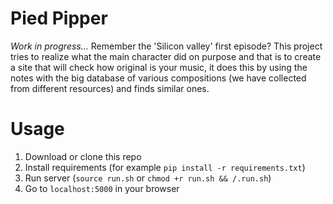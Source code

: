 # Pied Pipper
*Work in progress...*
Remember the 'Silicon valley' first episode?
This project tries to realize what the main character did on purpose
and that is to create a site that will check how original is your music,
it does this by using the notes with the big database of various compositions
(we have collected from different resources) and finds similar ones. 

# Usage

1. Download or clone this repo
2. Install requirements (for example `pip install -r requirements.txt`)
3. Run server (`source run.sh` or `chmod +r run.sh && /.run.sh`)
4. Go to `localhost:5000` in your browser
